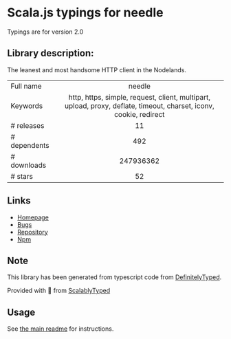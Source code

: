 
# Scala.js typings for needle

Typings are for version 2.0

## Library description:
The leanest and most handsome HTTP client in the Nodelands.

|                    |                 |
| ------------------ | :-------------: |
| Full name          | needle |
| Keywords           | http, https, simple, request, client, multipart, upload, proxy, deflate, timeout, charset, iconv, cookie, redirect |
| # releases         | 11 |
| # dependents       | 492 |
| # downloads        | 247936362 |
| # stars            | 52 |

## Links
- [Homepage](https://github.com/tomas/needle#readme)
- [Bugs](https://github.com/tomas/needle/issues)
- [Repository](https://github.com/tomas/needle)
- [Npm](https://www.npmjs.com/package/needle)
    


## Note
This library has been generated from typescript code from [DefinitelyTyped](https://definitelytyped.org).

Provided with :purple_heart: from [ScalablyTyped](https://github.com/oyvindberg/ScalablyTyped)

## Usage
See [the main readme](../../readme.md) for instructions.


